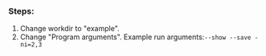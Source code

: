 ### Steps:
1. Change workdir to "example". 
2. Change "Program arguments". Example run arguments:```--show --save -ni=2,3```